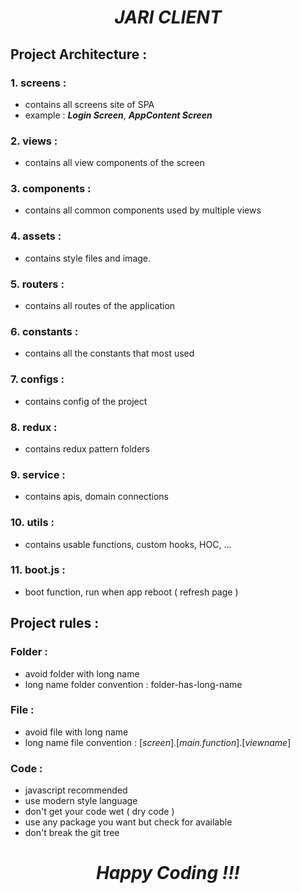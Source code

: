 **_<h1 style="text-align: center;">JARI CLIENT</h1>_**

## Project Architecture :

### 1. screens :

- contains all screens site of SPA
- example : **_Login Screen_**, **_AppContent Screen_**

### 2. views :

- contains all view components of the screen

### 3. components :

- contains all common components used by multiple views

### 4. assets :

- contains style files and image.

### 5. routers :

- contains all routes of the application

### 6. constants :

- contains all the constants that most used

### 7. configs :

- contains config of the project

### 8. redux :

- contains redux pattern folders

### 9. service :

- contains apis, domain connections

### 10. utils :

- contains usable functions, custom hooks, HOC, ...

### 11. boot.js :

- boot function, run when app reboot ( refresh page )

## Project rules :

### Folder :

- avoid folder with long name
- long name folder convention : folder-has-long-name

### File :

- avoid file with long name
- long name file convention : [*screen*].[*main.function*].[*viewname*]

### Code :

- javascript recommended
- use modern style language
- don't get your code wet ( dry code )
- use any package you want but check for available
- don't break the git tree

**_<h1 style="text-align: center;">Happy Coding !!!</h1>_**
